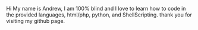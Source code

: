 Hi My name is Andrew, I am 100% blind and I love to learn how to code in the provided languages, html/php, python, and ShellScripting. thank you for visiting my github page.

